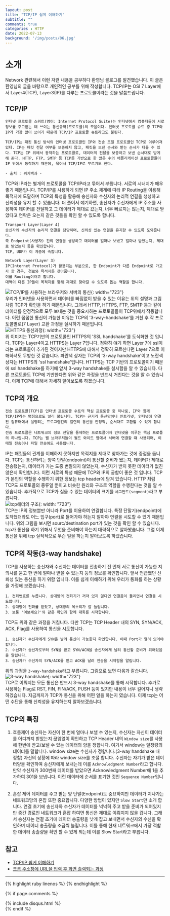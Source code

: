 ```yaml
---
layout: post
title: "TCP/IP 쉽게 이해하기"
subtitle: ""
comments: true
categories : HTTP
date: 2022-07-13
background: '/img/posts/06.jpg'
---
```


# 소개
Network 관련해서 이런 저런 내용을 공부하다 환영님 블로그를 발견했습니다. 이 글은 환영님의 글을 바탕으로 개인적인 공부를 위해 작성합니다.
TCP/IP는 OSI 7 Layer에서 Layer4(TCP), Layer3(IP)를 다루는 프로토콜이라는 것을 말씀드립니다.

## TCP/IP
```
인터넷 프로토콜 스위트(영어: Internet Protocol Suite)는 인터넷에서 컴퓨터들이 서로 정보를 주고받는 데 쓰이는 통신규약(프로토콜)의 모음이다. 인터넷 프로토콜 슈트 중 TCP와 IP가 가장 많이 쓰이기 때문에 TCP/IP 프로토콜 슈트라고도 불린다.

TCP/IP는 패킷 통신 방식의 인터넷 프로토콜인 IP와 전송 조절 프로토콜인 TCP로 이루어져 있다. IP는 패킷 전달 여부를 보증하지 않고, 패킷을 보낸 순서와 받는 순서가 다를 수 있다. TCP는 IP 위에서 동작하는 프로토콜로, 데이터의 전달을 보증하고 보낸 순서대로 받게 해 준다. HTTP, FTP, SMTP 등 TCP를 기반으로 한 많은 수의 애플리케이션 프로토콜들이 IP 위에서 동작하기 때문에, 묶어서 TCP/IP로 부르기도 한다.

- 출처 : 위키백과 -
```
TCP와 IP라는 별개의 프로토콜을 TCP/IP라고 묶어서 부릅니다. 서로의 시너지가 매우 좋기 때문입니다.
TCP/IP를 사용하게 되면 IP 주소 체계에 따라 IP Routing을 이용해 목적지에 도달하며 TCP의 특성을 활용해 송신자와 수신자의 논리적 연결을 생성하고 신뢰성을 유지 할 수 있습니다.
더 풀어서 얘기하면, 송신자가 수신자에게 IP 주소를 사용하여 데이터를 전달하고 그 데이터가 제대로 갔는지, 너무 빠르지는 않는지, 제대로 받았다고 연락은 오는지 같은 것들을 확인 할 수 있도록 합니다.
<br>
```
Transport Layer(Layer 4)
송신자와 수신자의 논리적 연결을 담당하며, 신뢰성 있는 연결을 유지할 수 있도록 도와줍니다.
즉 Endpoint(사용자) 간의 연결을 생성하고 데이터를 얼마나 보냈고 얼마나 받았는지, 제대로 받았는지 등을 확인합니다. 
TCP, UDP가 이 계층에 속합니다.

Network Layer(Layer 3)
IP(Internet Protocol)가 활용되는 부분으로, 한 Endpoint가 다른 Endpoint로 가고자 할 경우, 경로와 목적지를 찾아줍니다.
이를 Routing이라고 합니다.
대역이 다른 IP들이 목적지를 향해 제대로 찾아갈 수 있도록 돕는 역할을 합니다.
```
![TCP/IP를 사용하는 브라우저와 서버의 통신](https://img1.daumcdn.net/thumb/R1280x0/?scode=mtistory2&fname=https%3A%2F%2Fk.kakaocdn.net%2Fdn%2FbsTP2r%2FbtqD3Iafw4j%2Fqsix7eLCZSfHq5uvQosvZK%2Fimg.png){: width="723"}
<br>
우리가 인터넷을 사용하면서 데이터를 빠짐없이 받을 수 있는 이유는 위의 설명과 그림처럼 TCP가 확인을 하기 때문입니다.
그래서 HTTP, HTTPS, FTP, SMTP 등과 같이 데이터를 안정적으로 모두 보내는 것을 중요시하는 프로토콜들이 TCP위에서 작동합니다.
이런 꼼꼼한 통신이 가능한 이유는 TCP의 '3-way-handshake'를 거친 후 각 프로토콜별로(7 Layer) 교환 과정을 실시하기 때문입니다.
<br>
![HTTPS 통신과정](https://blog.kakaocdn.net/dn/oWGLi/btqD6PZ1oOO/JNhHMJPw2ShsHAQwHzVtoK/img.png){: width="723"}
<br>
위 이미지는 TCP기반의 프로토콜인 HTTPS의 'SSL handshake'를 도식화한 것 입니다. TCP는 Layer4이고 HTTPS는 Layer 7입니다. 정확히 얘기 하면 Layer 7에 ssl이라는 프로토콜이 추가된 것이지만 HTTPS에 대해서 정확히 모르신다면 Layer 7으로 이해하셔도 무방한 것 같습니다. 파란색 상자는 TCP의 '3-way handshake'이고 노란색 상자는 HTTPS의 'ssl handshake'입니다. HTTPS는 TCP 기반의 프로토콜이기 때문에 ssl handshake를 하기에 앞서 3-way handshake를 실시함을 알 수 있습니다. 다른 프로토콜도 TCP에 기반한다면 위와 같은 과정을 반드시 거친다는 것을 알 수 있습니다. 이제 TCP에 대해서 자세히 알아보도록 하겠습니다.

## TCP의 개요
```
전송 프로토콜(TCP)은 인터넷 프로토콜 수트의 핵심 프로토콜 중 하나로, IP와 함께 TCP/IP라는 명칭으로도 널리 불립니다. TCP는 근거리 통신망이나 인트라넷, 인터넷에 연결된 컴퓨터에서 실행되는 프로그램간의 일련의 통신을 안정적, 순서대로 교환할 수 있게 합니다.
전송 프로토콜은 네트워크의 정보 전달을 통제하는 프로토콜이자 인터넷을 이루는 핵심 프로톨의 하나입니다. TCP는 웹 브라우저들이 월드 와이드 웹에서 서버에 연결할 떄 사용되며, 이메일 전송이나 파일 전송에도 사용됩니다.
```
IP는 패킷들의 관계를 이해하지 못하지만 목적지를 제대로 찾아가는 것에 중점을 둡니다.
TCP는 통신하려는 양쪽 단말(endpoint)이 통신할 준비가 됐는지, 데이터가 제대로 전송됐는지, 데이터가 가는 도중 변질되지 않았는지, 수신자가 받지 못한 데이터가 없진 않은지 확인합니다.
이런 서로의 특성 때문에 TCP와 IP의 궁합이 좋은 것 입니다.
TCP가 본인의 역할을 수행하기 위한 정보는 tcp header에 담겨 있습니다. HTTP 처럼 TCP도 프로토콜의 종류일 뿐이고 비슷한 원리와 구조로 역할을 수행한다는 것을 알 수 있습니다.
추가적으로 TCP가 실을 수 있는 데이터의 크기를 `세그먼트(segment)`라고 부릅니다.
<br>
![tcp헤더의 구조](https://img1.daumcdn.net/thumb/R1280x0/?scode=mtistory2&fname=https%3A%2F%2Fk.kakaocdn.net%2Fdn%2Fd6mnUJ%2FbtqEaZbmUNJ%2FIEMEVTzjDYZLk7tAsPuGl1%2Fimg.png){: width: "723"}
<br>
TCP는 IP의 정보뿐만 아니라 Port를 이용하여 연결합니다.
특정 단말기(endpoint)에 도착했더라도 어느 입구(port)로 들어가야 하는지 알아야 연결을 시도할 수 있기 때문입니다.
위의 그림을 보시면 sourc/destination port가 있는 것을 확인 할 수 있습니다.
tcp가 통신을 하기 위해서 무엇을 준비해야 하는지 대략적으로 알아봤습니다. 
그럼 이제 통신을 위해 tcp 실직적으로 무슨 일을 하는지 알아보도록 하겠습니다.

## TCP의 작동(3-way handshake)
TCP를 사용하는 송신자와 수신자는 데이터를 전송하기 전 먼저 서로 통신이 가능한 지 의사를 묻고 한 번에 얼마나 받을 수 있는지 등의 정보를 확인합니다.
앞서 언급했던 신뢰성 있는 통신을 하기 위함 입니다.
이를 쉽게 이해하기 위해 우리가 통화를 하는 상황을 가정해 보겠습니다.
```
1. 전화번호를 누릅니다. 상대방의 전화기가 꺼져 있지 않다면 연결음이 들리면서 연결을 시도합니다.
2. 상대방이 전화를 받았고, 상대방의 목소리가 잘 들립니다.
3. 보통 '여보세요?'와 같은 확인과 함께 대화를 시작합니다.
```
TCP도 위와 같은 과정을 거칩니다. 다만 TCP는 TCP Header 내의 SYN, SYN/ACK, ACK, Flag를 사용하여 통신을 시도합니다.
```
1. 송신자가 수신자에게 SYN을 날려 통신이 가능한지 확인합니다. 이때 Port가 열려 있어야 합니다.
2. 수신자가 송신자로부터 SYN을 받고 SYN/ACN을 송신자에게 날려 통신할 준비가 되어있음을 알립니다.
3. 송신자가 수신자의 SYN/ACK를 받고 ACK를 날려 전송을 시작함을 알립니다.
```
위의 과정을 `3-way-handshake`라고 부릅니다. 그림으로 보면 다음과 같습니다.
![3-way handshake](https://img1.daumcdn.net/thumb/R1280x0/?scode=mtistory2&fname=https%3A%2F%2Fk.kakaocdn.net%2Fdn%2F5fGJg%2FbtqEdjAmHIU%2Fxl5ePv6OhDyaFFYlKeRkYk%2Fimg.png){: width="723"}
<br>
TCP로 이뤄지는 모든 통신은 반드시 3-way handshake를 통해 시작합니다.
추가로 사용하는 Flag로 RST, FIN, FIN/ACK, PUSH 등이 있지만 내용이 너무 길어지니 생략하겠습니다.
지금까지가 TCP가 통신을 위해 어떤 일을 하는지 였습니다.
이제 tcp는 어떤 수단을 통해 신뢰성을 유지하는지 알아보겠습니다.

## TCP의 특징
1. 흐름제어
송신자는 자신이 한 번에 얼마나 보낼 수 있는지, 수신자는 자신이 데이터를 어디까지 받았는지 끊임없이 확인하고 TCP Header 내의 `Window size`를 사용해 한번에 받고/보낼 수 있는 데이터의 양을 정합니다. 여기서 window는 일정량의 데이터를 말합니다.
window size는 수신자가 정합니다.(3-way handshake 때 정함) 자신의 상황에 따라 window size를 조절 합니다.
수신자는 자기가 받은 데이터양을 확인하여 송신자에게 보내는데 이를 `Acknowledgment Number`라고 합니다.
만약 수신자가 300번째 데이터를 받았으면 Acknowledgment Number에 1을 추가하여 301을 보냅니다.
이런 데이터에 순서를 표기한 것인 `Sequence Number`입니다.

2. 혼잡 제어
데이터를 주고 받는 양 단말(Endpoint)도 중요하지만 데이터가 지나가는 네트워크망의 혼잡 또한 중요합니다. 다양한 방법이 있지만 `Slow Start`만 소개 합니다.
연결 초기에 송신자와 수신자가 데이터를 넉넉히 주고 받을 준비가 되어있지만 중간 경로인 네트워크가 혼잡 하여면 통신은 제대로 이뤄지지 않을 겁니다.
그래서 송신자는 연결 초기에 데이터 송출량을 낮게 잡고 보내면서 수신자의 수신을 확인하며 데이터 송출량을 조금씩 늘립니다.
이를 통해 현재 네트워크에서 가장 적합한 데이터 송출량을 확인 할 수 있게 되는데 이를 Slow Start라고 부릅니다.



## 참고
- [TCP/IP 쉽게 이해하기](https://aws-hyoh.tistory.com/57)
- [크롬 주소창에 URL을 입력 후 화면 출력되는 과정](https://junshock5.tistory.com/143)

--- 

{% highlight ruby linenos %}
{% endhighlight %}

{% if page.comments %}
<div id="post-disqus" class="container">
{% include disqus.html %}
</div>
{% endif %}
